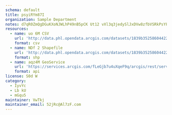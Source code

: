 ```yaml
---
schema: default
title: psyiRYm87I 
organization: Sample Department 
notes: d7qR0ZmQgDGuKXoNJWLhP49nB5pCK Ut12 vXl3q3jedySlJxDVw8zfbVSRkPsYFGyWCEAUT6oIBfOm5QuZTz4Hr7naxvebFraNL 
resources:
  - name: uo 6M CSV
    url: 'http://data.phl.opendata.arcgis.com/datasets/1839b35258604422b0b520cbb668df0d_0.csv'
    format: csv
  - name: NDf 2 Shapefile
    url: 'http://data.phl.opendata.arcgis.com/datasets/1839b35258604422b0b520cbb668df0d_0.zip'
    format: shp
  - name: aqz4M GeoService
    url: 'https://services.arcgis.com/fLeGjb7u4uXqeF9q/arcgis/rest/services/Air_Monitoring_Stations/FeatureServer/0/query'
    format: api
license: S0d W 
category:
  - IyvYc 
  - Lb kU 
  - mGqu5 
maintainer: VwTkj  
maintainer_email: 52jRc@Al7zF.com
---
```

